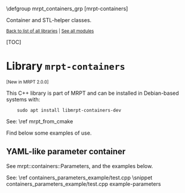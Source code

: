 \defgroup mrpt_containers_grp [mrpt-containers]

Container and STL-helper classes.

<small> <a href="index.html#libs">Back to list of all libraries</a> | <a
href="modules.html" >See all modules</a> </small> <br>

[TOC]

# Library `mrpt-containers`
<small> [New in MRPT 2.0.0] </small>

This C++ library is part of MRPT and can be installed in Debian-based systems
with:

		sudo apt install libmrpt-containers-dev

See: \ref mrpt_from_cmake

Find below some examples of use.

## YAML-like parameter container

See mrpt::containers::Parameters, and the examples below.

See: \ref containers_parameters_example/test.cpp
\snippet containers_parameters_example/test.cpp example-parameters
